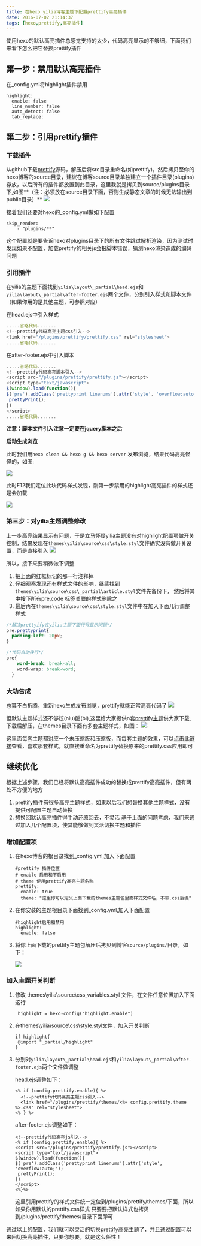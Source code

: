 ```yaml
---
title: 在hexo yilia博客主题下配置prettify高亮插件
date: 2016-07-02 21:14:37
tags: [hexo,prettify,高亮插件]
---
```


使用hexo的默认高亮插件总感觉支持的太少，代码高亮显示的不够细，下面我们来看下怎么把它替换prettify插件


## 第一步：禁用默认高亮插件

在_config.yml将highlight插件禁用
```
highlight:
  enable: false
  line_number: false
  auto_detect: false
  tab_replace:
```
<!--more-->
## 第二步：引用prettify插件

### **下载插件**

从github下载[prettify](https://github.com/google/code-prettify)源码，解压后将src目录重命名(如prettify)，然后拷贝至你的hexo博客的source目录，建议在博客source目录单独建立一个插件目录(plugins)存放，以后所有的插件都放置到此目录，这里我就是拷贝到source/plugins目录下,如图**（注：必须放在source目录下面，否则生成静态文章的时候无法输出到public目录）**
![](http://ww2.sinaimg.cn/large/7462786bgw1f5h1gmp2m7j20k709bmzm.jpg)

接着我们还要对hexo的_config.yml做如下配置
```
skip_render:
    - "plugins/**"
```
这个配置就是要告诉hexo对plugins目录下的所有文件跳过解析渲染，因为测试时发现如果不配置，加载prettify的相关js会报脚本错误，猜测hexo渲染造成的编码问题

### **引用插件**

在yilia的主题下面找到`yilia\layout\_partial\head.ejs`和`yilia\layout\_partial\after-footer.ejs`两个文件，分别引入样式和脚本文件（如果你用的是其他主题，可参照对应）

在head.ejs中引入样式

```js
.....省略代码.......
<!--prettify代码高亮主题css引入-->
<link href="/plugins/prettify/prettify.css" rel="stylesheet">
.....省略代码.......
```

在after-footer.ejs中引入脚本
```js
.....省略代码.......
<!--prettify代码高亮脚本引入-->
<script src="/plugins/prettify/prettify.js"></script>
<script type="text/javascript">
$(window).load(function(){
$('pre').addClass('prettyprint linenums').attr('style', 'overflow:auto;');
 prettyPrint();
})
</script>
.....省略代码.......
```
**注意：脚本文件引入注意一定要在jquery脚本之后**

**启动生成浏览**

此时我们用`hexo clean && hexo g && hexo server` 发布浏览，结果代码高亮怪怪的，如图:

![](http://ww4.sinaimg.cn/large/7462786bgw1f5gnoo6byij210x0g5wi3.jpg)

此时F12我们定位此块代码样式发现，刚第一步禁用的highlight高亮插件的样式还是会加载

![](http://ww2.sinaimg.cn/large/7462786bgw1f5gnphrzndj21es09kwj8.jpg)

### 第三步：对yilia主题调整修改

 上一步高亮结果显示有问题，于是立马怀疑yilia主题没有对highlight配置项做开关控制，结果发现在`themes\yilia\source\css\style.styl`文件确实没有做开关设置，而是直接引入
![](http://ww2.sinaimg.cn/large/7462786bgw1f5h231d2yjj20i60ccdhb.jpg)

所以，接下来要稍微做下调整
1. 把上面的红框标记的那一行注释掉
2. 仔细观察发现还有样式文件的影响，继续找到`themes\yilia\source\css\_partial\article.styl`文件先备份下，
然后将其中搜下所有pre,code 标签关联的样式删除之
3. 最后再在`themes\yilia\source\css\style.styl`文件中在加入下面几行调整样式

  ```css
  /*解决prettyify在yilia主题下面行号显示问题*/
  pre.prettyprint{
    padding-left: 20px;
  }

  /*代码自动换行*/
  pre{
      word-break: break-all;
      word-wrap: break-word;
    }
  ```

### **大功告成**

总算不白折腾，重新hexo生成发布浏览，prettify就能正常高亮代码了
![](http://ww2.sinaimg.cn/large/7462786bgw1f5h4twn7n2j210k0mitc3.jpg)

但默认主题样式还不够炫(niu)酷(bi),这里给大家提供n套[prettify主题](https://github.com/jmblog/color-themes-for-google-code-prettify/blob/master/dist/themes.zip)供大家下载,下载后解压，在themes目录下面有多套主题样式，如图：
![](http://ww2.sinaimg.cn/large/7462786bgw1f5i9ibsy1uj20cd0jegp9.jpg)

这里面每套主题都对应一个未压缩版和压缩版，而每套主题的效果，可以[点击此链接](https://jmblog.github.io/color-themes-for-google-code-prettify/)查看，喜欢那套样式，就直接重命名为prettify替换原来的prettify.css应用即可

## 继续优化

根据上述步骤，我们已经将默认高亮插件成功的替换成prettify高亮插件，但有两处不方便的地方
1. prettify插件有很多高亮主题样式，如果以后我们想替换其他主题样式，没有提供可配置主题自动替换
2. 想换回默认高亮插件得手动还原回去，不灵活
基于上面的问题考虑，我们来通过加入几个配置项，使其能够做到灵活切换主题和插件

### 增加配置项

1. 在hexo博客的根目录找到_config.yml,加入下面配置
    ```
    #prettify 插件位置
    # enable 启用和不启用
    # theme 使用prettify高亮主题名称
    prettify:
      enable: true
      theme: "这里你可以定义上面下载的themes主题包里面样式文件名，不带.css后缀"
    ```

2. 在你安装的主题根目录下面找到_config.yml,加入下面配置
    ```
    #highlight启用和禁用
    highlight:
      enable: false
    ```
3. 将你上面下载的prettify主题包解压后拷贝到博客`source/plugins/`目录，如下：

   ![](http://ww2.sinaimg.cn/large/7462786bgw1f5ia1mb52vj20bm01ka9y.jpg)

###  加入主题开关判断
1. 修改 themes\yilia\source\css\_variables.styl 文件，在文件任意位置加入下面这行
   ```
    highlight = hexo-config("highlight.enable")
   ```
2. 在themes\yilia\source\css\style.styl文件，加入开关判断
    ```
    if highlight{
     @import "_partial/highlight"
    }
    ```
3. 分别对`yilia\layout\_partial\head.ejs`和`yilia\layout\_partial\after-footer.ejs`两个文件做调整

   head.ejs调整如下：
   ```
   <% if (config.prettify.enable){ %>
     <!--prettify代码高亮主题css引入-->
     <link href="/plugins/prettify/themes/<%= config.prettify.theme %>.css" rel="stylesheet">
   <% } %>
   ```
   after-footer.ejs调整如下：
   ```
   <!--prettify代码高亮js引入-->
   <% if (config.prettify.enable){ %>
   <script src="/plugins/prettify/prettify.js"></script>
   <script type="text/javascript">
   $(window).load(function(){
   $('pre').addClass('prettyprint linenums').attr('style', 'overflow:auto;');
    prettyPrint();
   })
   </script>
   <%}%>
   ```
   这里引用prettify的样式文件统一定位到/plugins/prettify/themes/下面，所以如果你用默认的prettify.css样式
   只要要把默认样式也拷贝到/plugins/prettify/themes/目录下面即可

通过以上的配置，我们就可以灵活的切换prettify高亮主题了，并且通过配置可以来回切换高亮插件，只要你想要，就是这么任性！
